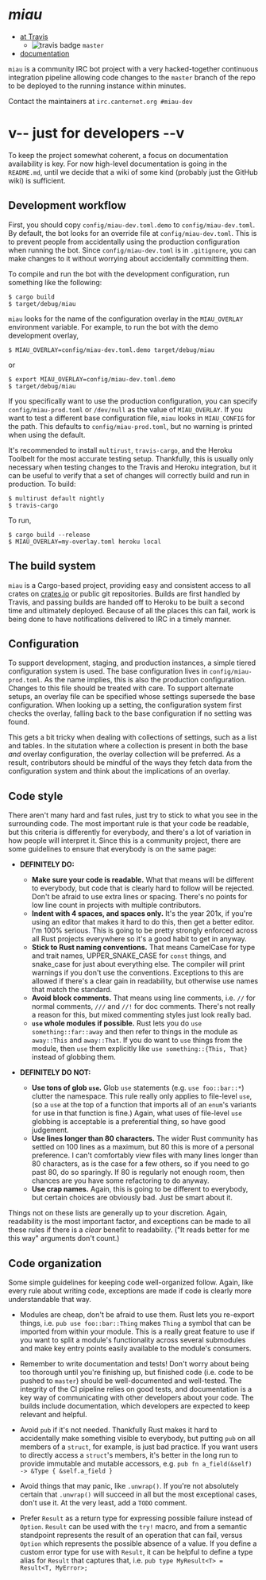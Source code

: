 # *miau*

  * [at Travis](https://travis-ci.org/aji/miau)
    * ![travis badge](https://travis-ci.org/aji/miau.svg?branch=master) `master`
  * [documentation](http://aji.github.io/miau)

`miau` is a community IRC bot project with a very hacked-together continuous
integration pipeline allowing code changes to the `master` branch of the repo
to be deployed to the running instance within minutes.

Contact the maintainers at `irc.canternet.org #miau-dev`

# v-- just for developers --v

To keep the project somewhat coherent, a focus on documentation availability is
key. For now high-level documentation is going in the `README.md`, until we
decide that a wiki of some kind (probably just the GitHub wiki) is sufficient.

## Development workflow

First, you should copy `config/miau-dev.toml.demo` to `config/miau-dev.toml`.
By default, the bot looks for an override file at `config/miau-dev.toml`. This
is to prevent people from accidentally using the production configuration when
running the bot. Since `config/miau-dev.toml` is in `.gitignore`, you can make
changes to it without worrying about accidentally committing them.

To compile and run the bot with the development configuration, run something
like the following:

    $ cargo build
    $ target/debug/miau

`miau` looks for the name of the configuration overlay in the `MIAU_OVERLAY`
environment variable. For example, to run the bot with the demo development
overlay,

    $ MIAU_OVERLAY=config/miau-dev.toml.demo target/debug/miau

or

    $ export MIAU_OVERLAY=config/miau-dev.toml.demo
    $ target/debug/miau

If you specifically want to use the production configuration, you can specify
`config/miau-prod.toml` or `/dev/null` as the value of `MIAU_OVERLAY`. If you
want to test a different base configuration file, `miau` looks in `MIAU_CONFIG`
for the path. This defaults to `config/miau-prod.toml`, but no warning is
printed when using the default.

It's recommended to install `multirust`, `travis-cargo`, and the Heroku
Toolbelt for the most accurate testing setup. Thankfully, this is usually only
necessary when testing changes to the Travis and Heroku integration, but it can
be useful to verify that a set of changes will correctly build and run in
production. To build:

    $ multirust default nightly
    $ travis-cargo

To run,

    $ cargo build --release
    $ MIAU_OVERLAY=my-overlay.toml heroku local

## The build system

`miau` is a Cargo-based project, providing easy and consistent access to all
crates on [crates.io](http://crates.io) or public git repositories. Builds are
first handled by Travis, and passing builds are handed off to Heroku to be
built a second time and ultimately deployed. Because of all the places this can
fail, work is being done to have notifications delivered to IRC in a timely
manner.

## Configuration

To support development, staging, and production instances, a simple tiered
configuration system is used. The base configuration lives in
`config/miau-prod.toml`. As the name implies, this is also the production
configuration. Changes to this file should be treated with care. To support
alternate setups, an overlay file can be specified whose settings supersede
the base configuration. When looking up a setting, the configuration system
first checks the overlay, falling back to the base configuration if no
setting was found.

This gets a bit tricky when dealing with collections of settings, such as a
list and tables. In the situtation where a collection is present in both the
base *and* overlay configuration, the overlay collection will be preferred.
As a result, contributors should be mindful of the ways they fetch data from
the configuration system and think about the implications of an overlay.

## Code style

There aren't many hard and fast rules, just try to stick to what you see in the
surrounding code. The most important rule is that your code be readable, but
this criteria is differently for everybody, and there's a lot of variation in
how people will interpret it. Since this is a community project, there are some
guidelines to ensure that everybody is on the same page:

  * **DEFINITELY DO:**
      * **Make sure your code is readable.** What that means will be different
        to everybody, but code that is clearly hard to follow will be rejected.
        Don't be afraid to use extra lines or spacing. There's no points for
        low line count in projects with multiple contributors.
      * **Indent with 4 spaces, and spaces only.** It's the year 201x, if
        you're using an editor that makes it hard to do this, then get a
        better editor. I'm 100% serious. This is going to be pretty strongly
        enforced across all Rust projects everywhere so it's a good habit to
        get in anyway.
      * **Stick to Rust naming conventions.** That means CamelCase for type
        and trait names, UPPER_SNAKE_CASE for `const` things, and snake_case
        for just about everything else. The compiler will print warnings if
        you don't use the conventions. Exceptions to this are allowed if there's
        a clear gain in readability, but otherwise use names that match the
        standard.
      * **Avoid block comments.** That means using line comments, i.e. `//`
        for normal comments, `///` and `//!` for doc comments. There's not
        really a reason for this, but mixed commenting styles just look really
        bad.
      * **`use` whole modules if possible.** Rust lets you do `use
        something::far::away` and then refer to things in the module as
        `away::This` and `away::That`.  If you do want to `use` things from the
        module, then `use` them explicitly like `use something::{This, That}`
        instead of globbing them.

  * **DEFINITELY DO NOT:**
      * **Use tons of glob `use`.** Glob `use` statements (e.g.
        `use foo::bar::*`) clutter the namespace. This rule really only applies
        to file-level `use`, (so a `use` at the top of a function that imports
        all of an `enum`'s variants for use in that function is fine.) Again,
        what uses of file-level `use` globbing is acceptable is a preferential
        thing, so have good judgement.
      * **Use lines longer than 80 characters.** The wider Rust community has
        settled on 100 lines as a maximum, but 80 this is more of a personal
        preference. I can't comfortably view files with many lines longer than
        80 characters, as is the case for a few others, so if you need to go
        past 80, do so sparingly. If 80 is regularly not enough room, then
        chances are you have some refactoring to do anyway.
      * **Use crap names.** Again, this is going to be different to everybody,
        but certain choices are obviously bad. Just be smart about it.

Things not on these lists are generally up to your discretion. Again,
readability is the most important factor, and exceptions can be made to all
these rules if there is a *clear* benefit to readability. ("It reads better for
me this way" arguments don't count.)

## Code organization

Some simple guidelines for keeping code well-organized follow. Again, like
every rule about writing code, exceptions are made if code is clearly more
understandable that way.

  * Modules are cheap, don't be afraid to use them. Rust lets you re-export
    things, i.e. `pub use foo::bar::Thing` makes `Thing` a symbol that can be
    imported from within your module. This is a really great feature to use if
    you want to split a module's functionality across several submodules and
    make key entry points easily available to the module's consumers.

  * Remember to write documentation and tests! Don't worry about being too
    thorough until you're finishing up, but finished code (i.e. code to be
    pushed to `master`) should be well-documented and well-tested. The
    integrity of the CI pipeline relies on good tests, and documentation is a
    key way of communicating with other developers about your code. The builds
    include documentation, which developers are expected to keep relevant and
    helpful.

  * Avoid `pub` if it's not needed. Thankfully Rust makes it hard to
    accidentally make something visible to everybody, but putting `pub` on
    all members of a `struct`, for example, is just bad practice. If you want
    users to directly access a `struct`'s members, it's better in the long
    run to provide immutable and mutable accessors, e.g.
    `pub fn a_field(&self) -> &Type { &self.a_field }`

  * Avoid things that may panic, like `.unwrap()`. If you're not absolutely
    certain that `.unwrap()` will succeed in all but the most exceptional
    cases, don't use it. At the very least, add a `TODO` comment.

  * Prefer `Result` as a return type for expressing possible failure instead
    of `Option`. `Result` can be used with the `try!` macro, and from a semantic
    standpoint represents the result of an operation that can fail, versus
    `Option` which represents the possible absence of a value. If you define
    a custom error type for use with `Result`, it can be helpful to define
    a type alias for `Result` that captures that, i.e.
    `pub type MyResult<T> = Result<T, MyError>;`
